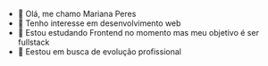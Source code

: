 - 👋 Olá, me chamo Mariana Peres
- 👀 Tenho interesse em desenvolvimento web
- 🌱 Estou estudando Frontend no momento mas meu objetivo é ser fullstack
- 💞️ Eestou em busca de evolução profissional
